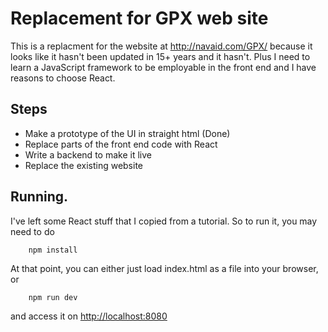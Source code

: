 # Replacement for GPX web site
This is a replacment for the website at <http://navaid.com/GPX/> because it
looks like it hasn't been updated in 15+ years and it hasn't. Plus I need to
learn a JavaScript framework to be employable in the front end and I have
reasons to choose React.

## Steps
 * Make a prototype of the UI in straight html (Done)
 * Replace parts of the front end code with React
 * Write a backend to make it live
 * Replace the existing website

## Running.
I've left some React stuff that I copied from a tutorial. So to run it, you
may need to do
```
    npm install
```
At that point, you can either just load index.html as a file into your
browser, or
```
    npm run dev
```
and access it on <http://localhost:8080>
